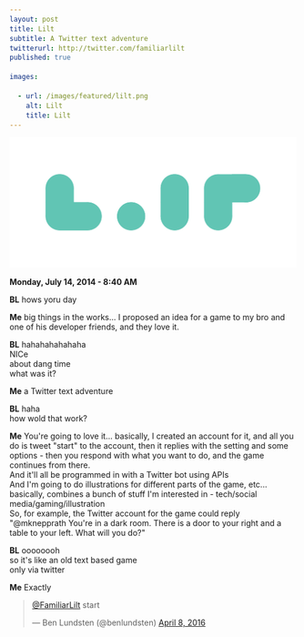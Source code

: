 ```yaml
---
layout: post
title: Lilt
subtitle: A Twitter text adventure
twitterurl: http://twitter.com/familiarlilt
published: true

images:

  - url: /images/featured/lilt.png
    alt: Lilt
    title: Lilt
---
```


<img class="aligncenter" src="/images/lilt/logo.png" alt="lilt" />

<p><b>Monday, July 14, 2014 - 8:40 AM</b></p>

<p class="wow fadeInUp chat bl"><span><b>BL</b> hows yoru day</span></p>
<p class="wow fadeInUp chat"><span><b>Me</b> big things in the works... I proposed an idea for a game to my bro and one of his developer friends, and they love it.</span></p>
<p class="wow fadeInUp chat bl"><span><b>BL</b> hahahahahahaha<br/>
NICe<br/>
about dang time<br/>
what was it?</span></p>
<p class="wow fadeInUp chat"><span><b>Me</b> a Twitter text adventure</span></p>
<p class="wow fadeInUp chat bl"><span><b>BL</b> haha<br/>
how wold that work?</span></p>
<p class="wow fadeInUp chat"><span><b>Me</b> You're going to love it... basically, I created an account for it, and all you do is tweet "start" to the account, then it replies with the setting and some options - then you respond with what you want to do, and the game continues from there.<br/>
And it'll all be programmed in with a Twitter bot using APIs<br/>
And I'm going to do illustrations for different parts of the game, etc...<br/>
basically, combines a bunch of stuff I'm interested in - tech/social media/gaming/illustration<br/>
So, for example, the Twitter account for the game could reply "@mknepprath You're in a dark room. There is a door to your right and a table to your left. What will you do?"</span></p>
<p class="wow fadeInUp chat bl"><span><b>BL</b> oooooooh<br/>
so it's like an old text based game<br/>
only via twitter</span></p>
<p class="wow fadeInUp chat"><span><b>Me</b> Exactly</span></p>

<blockquote class="twitter-tweet" data-lang="en"><p lang="en" dir="ltr"><a href="https://twitter.com/FamiliarLilt">@FamiliarLilt</a> start</p>&mdash; Ben Lundsten (@benlundsten) <a href="https://twitter.com/benlundsten/status/718457134485082114">April 8, 2016</a></blockquote>
